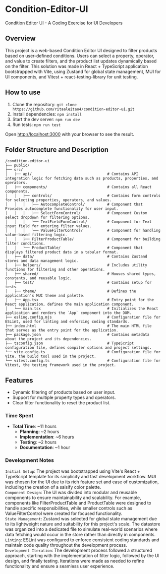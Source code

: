 # Condition-Editor-UI
Condition Editor UI - A Coding Exercise for UI Developers

## Overview
This project is a web-based Condition Editor UI designed to filter products based on user-defined conditions. Users can select a property, operator, and value to create filters, and the product list updates dynamically based on the filter.
This solution was made in React + TypeScript application bootstrapped with Vite, using Zustand for global state management, MUI for UI components, and Vitest + react-testing-library for unit testing.

## How to use

1. Clone the repository: `git clone https://github.com/ritaaleitao4/condition-editor-ui.git`
2. Install dependencies: `npm install`
3. Start the dev server: `npm run dev`
4. Run tests: `npm run test`

Open [http://localhost:3000](http://localhost:3000) with your browser to see the result.


## Folder Structure and Description

```
/condition-editor-ui
├── public/
├── src/
│   ├── api/                                  # Contains API integration logic for fetching data such as products, properties, and operators.
│   ├── components/                           # Contains all React components.
│   │   ├── controls/                         # Contains form controls for selecting properties, operators, and values.
│   │   │   ├── AutocompleteControl/          # Component that Provides autocomplete functionality for user input.
│   │   │   ├── SelectFormControl/            # Component Custom select dropdown for filtering options.
│   │   │   └── TextFieldFormControl/         # Component for Text input field for entering filter values.
│   │   │   └── ValueFilterControl/           # Component for handling value-based filtering logic.
│   │   ├── FilterProductTable/               # Component for building filter conditions.
│   │   └── ProductTable/                     # Component that displays filtered product data in a tabular format.
│   ├── data/                                 # Contains Zustand stores and data management logic.
│   ├── helpers/                              # Includes utility functions for filtering and other operations.
│   ├── shared/                               # Houses shared types, constants, and reusable logic.
│   ├── test/                                 # Contains setup for tests
│   ├── theme/                                # Defines the application's MUI theme and palette.
│   ├── App.tsx                               # Entry point for the React application, defines the main application component.
│   └── main.tsx                              # Initializes the React application and renders the `App` component into the DOM.
├── esling.config.mjs                         # Configuration file for ESLint, used for linting and enforcing coding standards.
├── index.html                                # The main HTML file that serves as the entry point for the application.
├── package.json                              # Contains metadata about the project and its dependencies.
├── tsconfig.json                             # TypeScript configuration file, defines compiler options and project settings.
└── vite.config.ts                            # Configuration file for Vite, the build tool used in the project.
└── vitest.config.ts                          # Configuration file for Vitest, the testing framework used in the project.
```

## Features
- Dynamic filtering of products based on user input.
- Support for multiple property types and operators.
- Clear filter functionality to reset the product list.

### Time Spent
- **Total Time**: ~11 hours
  - **Planning**: ~2 hours
  - **Implementation**: ~6 hours
  - **Testing**: ~2 hours
  - **Documentation**: ~1 hour

### Development Notes
  `Initial Setup`: The project was bootstrapped using Vite's React + TypeScript template for its simplicity and fast development workflow. MUI was chosen for the UI due to its rich feature set and ease of customization, including the creation of a salsify color palette.  
  `Component Design`: The UI was divided into modular and reusable components to ensure maintainability and scalability. For example, components like FilterProductTable and ProductTable were designed to handle specific responsibilities, while smaller controls such as ValueFilterControl were created for focused functionality.  
  `State Management`: Zustand was selected for global state management due to its lightweight nature and suitability for this project's scale. The datastore was organized into a dedicated file to simulate real-world scenarios where data fetching would occur in the store rather than directly in components.  
  `Linting`: ESLint was configured to enforce consistent coding standards and maintain code quality throughout the development process.  
  `Development Iteration`: The development process followed a structured approach, starting with the implementation of filter logic, followed by the UI design, and finally testing. Iterations were made as needed to refine functionality and ensure a seamless user experience.
